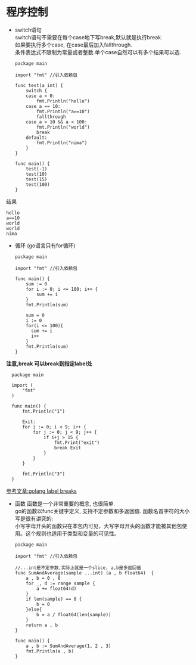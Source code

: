 # 程序控制
- switch语句  
switch语句不需要在每个case地下写break,默认就是执行break.  
如果要执行多个case, 在case最后加入fallthrough.  
条件表达式不限制为常量或者整数.单个case自然可以有多个结果可以选.  
  ```  
  package main

  import "fmt" //引入依赖包

  func test(a int) {
      switch {
      case a < 0:
          fmt.Println("hello")
      case a == 10:
          fmt.Println("a==10")
          fallthrough
      case a > 10 && a < 100:
          fmt.Println("world")
          break
      default:
          fmt.Println("nima")
      }
  }

  func main() {
      test(-1)
      test(10)
      test(15)
      test(100)
  }
  ```
结果
```
hello
a==10
world
world
nima
```
- 循环 (go语言只有for循环)
  ```
  package main

  import "fmt" //引入依赖包

  func main() {
      sum := 0
      for i := 0; i <= 100; i++ {
          sum += i
      }
      fmt.Println(sum)

      sum = 0
      i := 0
      for(i <= 100){
        sum += i
        i++
      }
      fmt.Println(sum)
  }
  ```
**注意,break 可以break到指定label处**  

```  
  package main

  import (
      "fmt"
  )

  func main() {
      fmt.Println("1")

      Exit:
      for i := 0; i < 9; i++ {
          for j := 0; j < 9; j++ {
              if i+j > 15 {
                  fmt.Print("exit")
                  break Exit
              }
          }
      }

      fmt.Println("3")
  }

```
[参考文章:golang label breaks](http://studygolang.com/articles/2365)  
- 函数
  函数是一个非常重要的概念, 也很简单.   
  go的函数以func关键字定义, 支持不定参数和多返回值. 函数名首字符的大小写是很有讲究的:  
  小写字母开头的函数只在本包内可见，大写字母开头的函数才能被其他包使用。这个规则也适用于类型和变量的可见性。  
  ```
  package main

  import "fmt" //引入依赖包

  //...int是不定参数,实际上就是一个slice, a,b是多返回值
  func SumAndAverage(sample ...int) (a , b float64)  {
      a , b = 0 , 0
      for _, d := range sample {
          a += float64(d)
      }
      if len(sample) == 0 {
          b = 0
      }else{
          b = a / float64(len(sample))
      }
      return a , b
  }

  func main() {
      a , b := SumAndAverage(1, 2 , 3)
      fmt.Println(a , b)
  }
  ```
  
  
